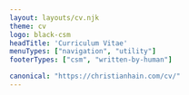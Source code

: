 ```yaml
---
layout: layouts/cv.njk
theme: cv
logo: black-csm
headTitle: 'Curriculum Vitae'
menuTypes: ["navigation", "utility"]
footerTypes: ["csm", "written-by-human"]

canonical: "https://christianhain.com/cv/"
---
```

